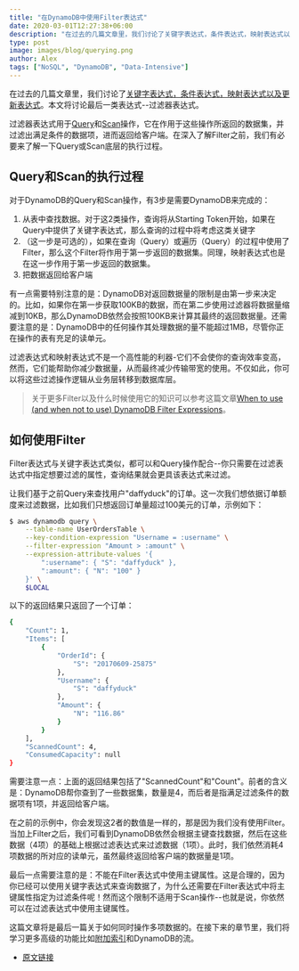 ```yaml
---
title: "在DynamoDB中使用Filter表达式"
date: 2020-03-01T12:27:38+06:00
description: "在过去的几篇文章里，我们讨论了关键字表达式，条件表达式，映射表达式以及更新表达式。本文将讨论最后一类表达式--过滤器表达式。"
type: post
image: images/blog/querying.png
author: Alex
tags: ["NoSQL", "DynamoDB", "Data-Intensive"]
---
```


在过去的几篇文章里，我们讨论了[关键字表达式，条件表达式，映射表达式以及更新表达式](https://2cloudlab.com/nosql/expression-basics/)。本文将讨论最后一类表达式--过滤器表达式。

过滤器表达式用于[Query](https://2cloudlab.com/nosql/querying/)和[Scan](https://2cloudlab.com/nosql/scans/)操作，它在作用于这些操作所返回的数据集，并过滤出满足条件的数据项，进而返回给客户端。在深入了解Filter之前，我们有必要来了解一下Query或Scan底层的执行过程。

## Query和Scan的执行过程

对于DynamoDB的Query和Scan操作，有3步是需要DynamoDB来完成的：

1. 从表中查找数据。对于这2类操作，查询将从Starting Token开始，如果在Query中提供了关键字表达式，那么查询的过程中将考虑这类关键字
2. （这一步是可选的），如果在查询（Query）或遍历（Query）的过程中使用了Filter，那么这个Filter将作用于第一步返回的数据集。同理，映射表达式也是在这一步作用于第一步返回的数据集。
3. 把数据返回给客户端

有一点需要特别注意的是：DynamoDB对返回数据量的限制是由第一步来决定的。比如，如果你在第一步获取100KB的数据，而在第二步使用过滤器将数据量缩减到10KB，那么DynamoDB依然会按照100KB来计算其最终的返回数据量。还需要注意的是：DynamoDB中的任何操作其处理数据的量不能超过1MB，尽管你正在操作的表有充足的读单元。

过滤表达式和映射表达式不是一个高性能的利器-它们不会使你的查询效率变高，然而，它们能帮助你减少数据量，从而最终减少传输带宽的使用。不仅如此，你可以将这些过滤操作逻辑从业务层转移到数据库层。

> 关于更多Filter以及什么时候使用它的知识可以参考这篇文章[When to use (and when not to use) DynamoDB Filter Expressions](https://www.alexdebrie.com/posts/dynamodb-filter-expressions/)。

## 如何使用Filter

Filter表达式与关键字表达式类似，都可以和Query操作配合--你只需要在过滤表达式中指定想要过滤的属性，查询结果就会更具该表达式来过滤。

让我们基于之前Query来查找用户"daffyduck"的订单。这一次我们想依据订单额度来过滤数据，比如我们只想返回订单量超过100美元的订单，示例如下：

```bash
$ aws dynamodb query \
    --table-name UserOrdersTable \
    --key-condition-expression "Username = :username" \
    --filter-expression "Amount > :amount" \
    --expression-attribute-values '{
        ":username": { "S": "daffyduck" },
        ":amount": { "N": "100" }
    }' \
    $LOCAL
```

以下的返回结果只返回了一个订单：

```bash
{
    "Count": 1,
    "Items": [
        {
            "OrderId": {
                "S": "20170609-25875"
            },
            "Username": {
                "S": "daffyduck"
            },
            "Amount": {
                "N": "116.86"
            }
        }
    ],
    "ScannedCount": 4,
    "ConsumedCapacity": null
}
```

需要注意一点：上面的返回结果包括了"ScannedCount"和"Count"。前者的含义是：DynamoDB帮你查到了一些数据集，数量是4，而后者是指满足过滤条件的数据项有1项，并返回给客户端。

在之前的示例中，你会发现这2者的数值是一样的，那是因为我们没有使用Filter。当加上Filter之后，我们可看到DynamoDB依然会根据主键查找数据，然后在这些数据（4项）的基础上根据过滤表达式来过滤数据（1项）。此时，我们依然消耗4项数据的所对应的读单元，虽然最终返回给客户端的数据量是1项。

最后一点需要注意的是：不能在Filter表达式中使用主键属性。这是合理的，因为你已经可以使用关键字表达式来查询数据了，为什么还需要在Filter表达式中将主键属性指定为过滤条件呢！然而这个限制不适用于Scan操作--也就是说，你依然可以在过滤表达式中使用主键属性。

这篇文章将是最后一篇关于如何同时操作多项数据的。在接下来的章节里，我们将学习更多高级的功能比如[附加索引](https://2cloudlab.com/nosql/secondary-indexes/)和DynamoDB的流。

* [原文链接](https://www.dynamodbguide.com/filtering)